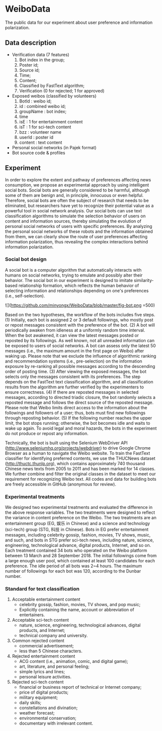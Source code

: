 # WeiboData

The public data for our experiment about user preference and information polarization.

## Data description

- Verification data (7 features)
   1. Bot index in the group;
   2. Poster id;
   3. Source id;
   4. Time;
   5. Content;
   6. Classified by FastText algorithm;
   7. Verification (0 for rejected; 1 for approved)
- Exposed weibos (classified by volunteers)
   1. BotId : weibo id;
   2. id : combined weibo id;
   3. groupName : bot index;
   4. time
   5. isE : 1 for entertainment content
   6. isT : 1 for sci-tech content
   7. bzz : volunteer name
   8. userId : poster id
   9. content : text content
- Personal social networks (in Pajek format)
- Bot source code & profiles

## Experiment

In order to explore the extent and pathway of preferences affecting news consumption, we propose an experimental approach by using intelligent social bots. Social bots are generally considered to be harmful, although some of them are benign and, in principle, innocuous or even helpful. Therefore, social bots are often the subject of research that needs to be eliminated, but researchers have yet to recognize their potential value as a powerful tool in social network analysis. Our social bots can use text classification algorithms to simulate the selection behavior of users on content and information sources, thereby simulating the evolution of personal social networks of users with specific preferences. By analyzing the personal social networks of these robots and the information obtained from them, we can clearly show the route of user preferences affecting information polarization, thus revealing the complex interactions behind information polarization.

### Social bot design

A social bot is a computer algorithm that automatically interacts with humans on social networks, trying to emulate and possibly alter their behavior. The social bot in our experiment is designed to imitate similarity-based relationship formation, which reflects the human behavior of selecting information and relationships depending on one's preferences (i.e., self-selection).

![](https://github.com/minyongx/WeiboData/blob/master/fig-bot.png =500) 

Based on the two hypotheses, the workflow of the bots includes five steps. (1) Initially, each bot is assigned 2 or 3 default followings, who mostly post or repost messages consistent with the preference of the bot. (2) A bot will periodically awaken from idleness at a uniformly random time interval. When the bot awakened, it can view the latest messages posted or reposted by its followings. As well known, not all unreaded information can be exposed to users of social networks. A bot can assess only the latest 50 messages (i.e., the maximum amount in the first page on Weibo) after waking up. Please note that we exclude the influence of algorithmic ranking and recommendation systems (i.e., pre-selection) on the information exposure by re-ranking all possible messages according to the descending order of posting time. (3) After viewing the exposed messages, the bot selects only the messages consistent with its preferences. The step depends on the FastText text classification algorithm, and all classification results from the algorithm are further verified by the experimenters to ensure correctness. (4) If there are reposted messages in selected messages, according to directed triadic closure, the bot randomly selects a reposted message and follows the direct source of the reposted message. Please note that Weibo limits direct access to the information about the followings and followers of a user; thus, bots must find new followings through reposting behavior. (5) If the following number reaches the upper limit, the bot stops running; otherwise, the bot becomes idle and waits to wake up again. To avoid legal and moral hazards, the bots in the experiment do not produce or repost any information.

Technically, the bot is built using the Selenium WebDriver API (http://www.seleniumhq.org/projects/webdriver) to drive Google Chrome Browser as a human to navigate the Weibo website. To train the FastText classifier for identifying preferred contents, we use the THUCNews dataset (http://thuctc.thunlp.org), which contains approximately 740 thousand Chinese news texts from 2005 to 2011 and has been marked for 14 classes. We further combine and filter the original classes in the dataset to meet our requirement for recognizing Weibo text. All codes and data for building bots are freely accessible in GitHub (anonymous for review).

### Experimental treatments

We designed two experimental treatments and evaluated the difference in the above response variables. The two treatments were designed to reflect the variance in content preference on the Weibo. The two treatments are an entertainment group (EG, 娱乐 in Chinese) and a science and technology (sci-tech) group (STG, 科技 in Chinese). Bots in EG prefer entertainment messages, including celebrity gossip, fashion, movies, TV shows, music, and such, and bots in STG prefer sci-tech news, including nature, science, engineering, technological advance, digital products, Internet, and so on. Each treatment contained 34 bots who operated on the Weibo platform between 13 March and 28 September 2018. The initial followings come from a large enough user pool, which contained at least 100 candidates for each preference. The idle period of all bots was 2~4 hours. The maximum number of followings for each bot was 120, according to the Dunbar number.

### Standard for text classification

1. Acceptable entertainment content
   + celebrity gossip, fashion, movies, TV shows, and pop music;
   + Explicitly containing the name, account or abbreviation of entertainers.
2. Acceptable sci-tech content
   + nature, science, engineering, technological advances, digital products, and Internet;
   + technical company and university.
3. Common rejected content
   + commercial advertisement;
   + less than 5 Chinese characters.
4. Rejected entertainment content
   + ACG content (i.e., animation, comic, and digital game);
   + art, literature, and personal feeling;
   + simple lyrics and lines;
   + personal leisure activities.
5. Rejected sci-tech content
   + financial or business report of technical or Internet company;
   + price of digital products;
   + military equipment;
   + daily skills;
   + constellations and divination;
   + weather forecast;
   + environmental conservation;
   + documentary with irrelevant content.

